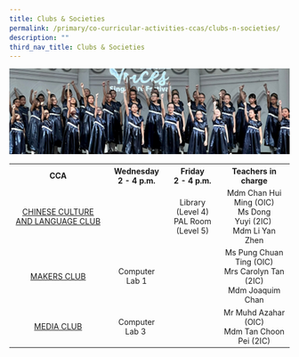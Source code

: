 ```yaml
---
title: Clubs & Societies
permalink: /primary/co-curricular-activities-ccas/clubs-n-societies/
description: ""
third_nav_title: Clubs & Societies
---
```

![](/images/01%20Banner%20Photos/cca.jpg)

<table class="iveo_table ives_tab_simple3">
<tbody>
<tr>
<th style="text-align: center;">CCA</th>
<th style="text-align: center;">Wednesday<br>2 - 4 p.m.</th>
<th style="text-align: center;">Friday<br>2 - 4 p.m.</th>
<th style="text-align: center;">Teachers in charge</th>
</tr>
<tr>
<td style="text-align: center;"><a href="https://staging.d6ffahuouz5lv.amplifyapp.com/primary/co-curricular-activities-ccas/clubs-n-societies/clcc-mass-communication/">CHINESE CULTURE AND LANGUAGE CLUB</a></td>
<td style="text-align: center;">&nbsp;</td>
<td style="text-align: center;">Library (Level 4)<br>PAL Room (Level 5)</td>
<td style="text-align: center;">
<div>Mdm Chan Hui Ming (OIC)</div>
<div>Ms Dong Yuyi&nbsp;(2IC)&nbsp;</div>
<div>Mdm Li Yan Zhen</div>

</td>
</tr>

<tr>
<td style="text-align: center;"><a href="/primary/co-curricular-activities-ccas/clubs-n-societies/makers-club">MAKERS CLUB</a></td>
<td style="text-align: center;">Computer Lab 1</td>
<td style="text-align: center;">&nbsp;</td>
<td style="text-align: center;">Ms Pung Chuan Ting (OIC)<br>Mrs Carolyn Tan (2IC)<br>Mdm Joaquim Chan</td>
</tr>
<tr>
<td style="text-align: center;"><a href="/primary/co-curricular-activities-ccas/clubs-n-societies/media-club">MEDIA CLUB</a></td>
<td style="text-align: center;">Computer Lab 3&nbsp;</td>
<td style="text-align: center;">&nbsp;</td>
<td style="text-align: center;">
<div>Mr Muhd Azahar (OIC)</div>
<div>Mdm Tan Choon Pei (2IC)</div>
</td>
</tr>
</tbody>
</table>